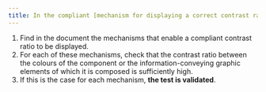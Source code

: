 ```yaml
---
title: In the compliant [mechanism for displaying a correct contrast ratio](#mechanism-for-displaying-a-correct-contrast-ratio), are the colours of the component or of its information-conveying graphic elements sufficiently contrasted?
---
```


1. Find in the document the mechanisms that enable a compliant contrast ratio to be displayed.
2. For each of these mechanisms, check that the contrast ratio between the colours of the component or the information-conveying graphic elements of which it is composed is sufficiently high.
3. If this is the case for each mechanism, **the test is validated**.